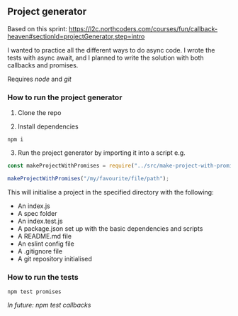 ## Project generator

Based on this sprint:
https://l2c.northcoders.com/courses/fun/callback-heaven#sectionId=projectGenerator,step=intro

I wanted to practice all the different ways to do async code. I wrote the tests with async await, and I planned to write the solution with both callbacks and promises.

Requires _node_ and _git_

### How to run the project generator

1. Clone the repo

2. Install dependencies

```
npm i
```

3. Run the project generator by importing it into a script
   e.g.

```js
const makeProjectWithPromises = require("../src/make-project-with-promises");

makeProjectWithPromises("/my/favourite/file/path");
```

This will initialise a project in the specified directory with the following:

- An index.js
- A spec folder
- An index.test.js
- A package.json set up with the basic dependencies and scripts
- A README.md file
- An eslint config file
- A .gitignore file
- A git repository initialised

### How to run the tests

```
npm test promises
```

_In future: npm test callbacks_
